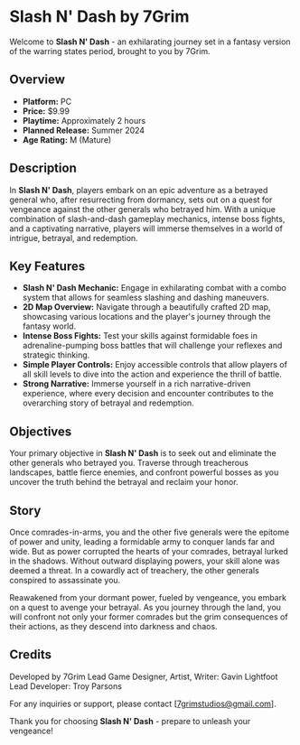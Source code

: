 # Slash N' Dash by 7Grim

Welcome to **Slash N' Dash** - an exhilarating journey set in a fantasy version of the warring states period, brought to you by 7Grim.

## Overview

- **Platform:** PC  
- **Price:** $9.99  
- **Playtime:** Approximately 2 hours  
- **Planned Release:** Summer 2024  
- **Age Rating:** M (Mature)  

## Description

In **Slash N' Dash**, players embark on an epic adventure as a betrayed general who, after resurrecting from dormancy, sets out on a quest for vengeance against the other generals who betrayed him. With a unique combination of slash-and-dash gameplay mechanics, intense boss fights, and a captivating narrative, players will immerse themselves in a world of intrigue, betrayal, and redemption.

## Key Features

- **Slash N' Dash Mechanic:** Engage in exhilarating combat with a combo system that allows for seamless slashing and dashing maneuvers.
- **2D Map Overview:** Navigate through a beautifully crafted 2D map, showcasing various locations and the player's journey through the fantasy world.
- **Intense Boss Fights:** Test your skills against formidable foes in adrenaline-pumping boss battles that will challenge your reflexes and strategic thinking.
- **Simple Player Controls:** Enjoy accessible controls that allow players of all skill levels to dive into the action and experience the thrill of battle.
- **Strong Narrative:** Immerse yourself in a rich narrative-driven experience, where every decision and encounter contributes to the overarching story of betrayal and redemption.

## Objectives

Your primary objective in **Slash N' Dash** is to seek out and eliminate the other generals who betrayed you. Traverse through treacherous landscapes, battle fierce enemies, and confront powerful bosses as you uncover the truth behind the betrayal and reclaim your honor.

## Story

Once comrades-in-arms, you and the other five generals were the epitome of power and unity, leading a formidable army to conquer lands far and wide. But as power corrupted the hearts of your comrades, betrayal lurked in the shadows. Without outward displaying powers, your skill alone was deemed a threat. In a cowardly act of treachery, the other generals conspired to assassinate you.

Reawakened from your dormant power, fueled by vengeance, you embark on a quest to avenge your betrayal. As you journey through the land, you will confront not only your former comrades but the grim consequences of their actions, as they descend into darkness and chaos.

[//]: # (## Itch.io)

[//]: # (**Slash N' Dash** is available for purchase on [Itch.io]https://example.com for $9.99. Dive into the world of fantasy, betrayal, and redemption today!)

## Credits

Developed by 7Grim
Lead Game Designer, Artist, Writer: Gavin Lightfoot
Lead Developer: Troy Parsons

For any inquiries or support, please contact [7grimstudios@gmail.com].

Thank you for choosing **Slash N' Dash** - prepare to unleash your vengeance!
